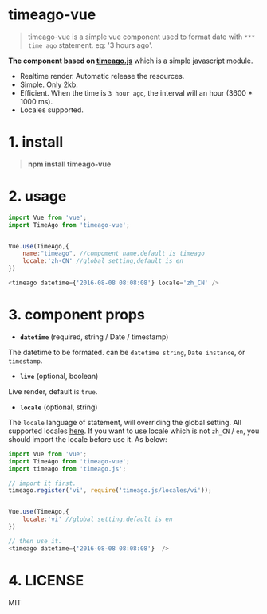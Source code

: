 # timeago-vue


> timeago-vue is a simple vue component used to format date with `*** time ago` statement. eg: '3 hours ago'. 

**The component based on [timeago.js](https://github.com/hustcc/timeago.js)** which is a simple javascript module.

 - Realtime render. Automatic release the resources.
 - Simple. Only 2kb.
 - Efficient. When the time is `3 hour ago`, the interval will an hour (3600 * 1000 ms).
 - Locales supported.



# 1. install

> **npm install timeago-vue**


# 2. usage

```js
import Vue from 'vue';
import TimeAgo from 'timeago-vue';


Vue.use(TimeAgo,{
    name:"timeago", //compoment name,default is timeago
    locale:'zh-CN' //global setting,default is en
})

<timeago datetime={'2016-08-08 08:08:08'} locale='zh_CN' />
```


# 3. component props

 - **`datetime`** (required, string / Date / timestamp)

The datetime to be formated. can be `datetime string`, `Date instance`, or `timestamp`.

 - **`live`** (optional, boolean)

Live render, default is `true`.


 - **`locale`** (optional, string)

The `locale` language of statement, will overriding the global setting. All supported locales [here](https://github.com/hustcc/timeago.js/tree/master/locales). If you want to use locale which is not `zh_CN` / `en`, you should import the locale before use it. As below:

```js
import Vue from 'vue';
import TimeAgo from 'timeago-vue';
import timeago from 'timeago.js';

// import it first.
timeago.register('vi', require('timeago.js/locales/vi'));


Vue.use(TimeAgo,{
    locale:'vi' //global setting,default is en
})

// then use it.
<timeago datetime={'2016-08-08 08:08:08'}  />
```

# 4. LICENSE

MIT

